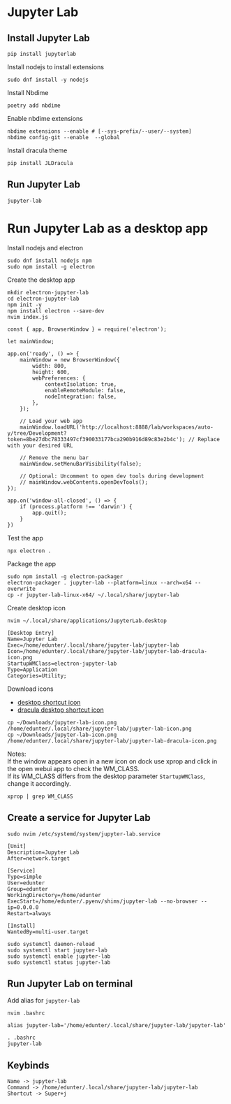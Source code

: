 # Jupyter Lab

## Install Jupyter Lab
```
pip install jupyterlab
```

Install nodejs to install extensions
```
sudo dnf install -y nodejs
```

Install Nbdime
```
poetry add nbdime
```

Enable nbdime extensions
```
nbdime extensions --enable # [--sys-prefix/--user/--system]
nbdime config-git --enable  --global
```

Install dracula theme
```
pip install JLDracula
```

## Run Jupyter Lab
```
jupyter-lab
```

# Run Jupyter Lab as a desktop app
Install nodejs and electron
```
sudo dnf install nodejs npm
sudo npm install -g electron
```

Create the desktop app
```
mkdir electron-jupyter-lab
cd electron-jupyter-lab
npm init -y
npm install electron --save-dev
nvim index.js
```
```
const { app, BrowserWindow } = require('electron');

let mainWindow;

app.on('ready', () => {
    mainWindow = new BrowserWindow({
        width: 800,
        height: 600,
        webPreferences: {
            contextIsolation: true,
            enableRemoteModule: false,
            nodeIntegration: false,
        },
    });

    // Load your web app
    mainWindow.loadURL('http://localhost:8888/lab/workspaces/auto-y/tree/Development?token=8be27dbc78333497cf390033177bca290b916d89c83e2b4c'); // Replace with your desired URL

    // Remove the menu bar
    mainWindow.setMenuBarVisibility(false);

    // Optional: Uncomment to open dev tools during development
    // mainWindow.webContents.openDevTools();
});

app.on('window-all-closed', () => {
    if (process.platform !== 'darwin') {
        app.quit();
    }
})
```

Test the app
```
npx electron .
```

Package the app
```
sudo npm install -g electron-packager
electron-packager . jupyter-lab --platform=linux --arch=x64 --overwrite
cp -r jupyter-lab-linux-x64/ ~/.local/share/jupyter-lab
```

Create desktop icon
```
nvim ~/.local/share/applications/JupyterLab.desktop
```
```
[Desktop Entry]
Name=Jupyter Lab
Exec=/home/edunter/.local/share/jupyter-lab/jupyter-lab
Icon=/home/edunter/.local/share/jupyter-lab/jupyter-lab-dracula-icon.png
StartupWMClass=electron-jupyter-lab
Type=Application
Categories=Utility;
```

Download icons
- [desktop shortcut icon](https://github.com/EDUnter/development-enviroment/blob/main/jupyter-lab/jupyter-lab-icon.png)
- [dracula desktop shortcut icon](https://github.com/EDUnter/development-enviroment/blob/main/jupyter-lab/jupyter-lab-dracula-icon.png)
```
cp ~/Downloads/jupyter-lab-icon.png /home/edunter/.local/share/jupyter-lab/jupyter-lab-icon.png
cp ~/Downloads/jupyter-lab-icon.png /home/edunter/.local/share/jupyter-lab/jupyter-lab-dracula-icon.png
```

Notes:  
If the window appears open in a new icon on dock use xprop and click in the open webui app to check the WM_CLASS.  
If its WM_CLASS differs from the desktop parameter `StartupWMClass`, change it accordingly.
```
xprop | grep WM_CLASS
```

## Create a service for Jupyter Lab
```
sudo nvim /etc/systemd/system/jupyter-lab.service
```
```
[Unit]
Description=Jupyter Lab
After=network.target

[Service]
Type=simple
User=edunter
Group=edunter
WorkingDirectory=/home/edunter
ExecStart=/home/edunter/.pyenv/shims/jupyter-lab --no-browser --ip=0.0.0.0
Restart=always

[Install]
WantedBy=multi-user.target
```
```
sudo systemctl daemon-reload
sudo systemctl start jupyter-lab
sudo systemctl enable jupyter-lab
sudo systemctl status jupyter-lab
```

## Run Jupyter Lab on terminal
Add alias for `jupyter-lab`
```
nvim .bashrc
```
```
alias jupyter-lab='/home/edunter/.local/share/jupyter-lab/jupyter-lab'
```

```
. .bashrc
jupyter-lab
```

## Keybinds
```
Name -> jupyter-lab
Command -> /home/edunter/.local/share/jupyter-lab/jupyter-lab
Shortcut -> Super+j
```

